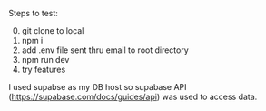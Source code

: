 Steps to test:

0. git clone to local
1. npm i
2. add .env file sent thru email to root directory
3. npm run dev
4. try features

I used supabse as my DB host so supabase API (https://supabase.com/docs/guides/api) was used to access data.
